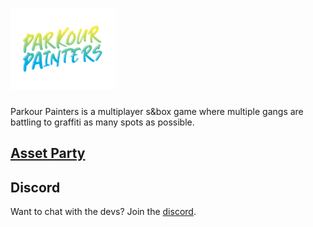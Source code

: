 <h1><img src="images/pp_logo.png" alt="Parkour Painters Logo" height="130"/></h1>

Parkour Painters is a multiplayer s&box game where multiple gangs are battling to graffiti as many spots as possible.

## [Asset Party](https://asset.party/apetavern/parkour_painters)

## Discord
Want to chat with the devs? Join the [discord](https://discord.gg/apetavern).
